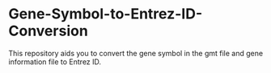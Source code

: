 # Gene-Symbol-to-Entrez-ID-Conversion
This repository aids you to convert the gene symbol in the gmt file and gene information file to Entrez ID.
